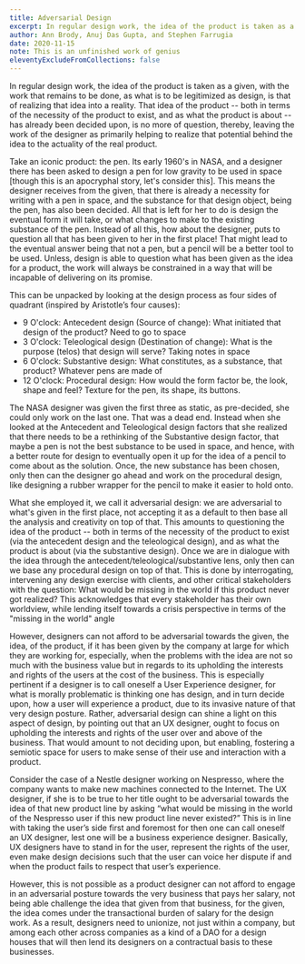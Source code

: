 ```yaml
---
title: Adversarial Design
excerpt: In regular design work, the idea of the product is taken as a given, with the work that remains to be done, as what is to be legitimized as design, is that of realizing that idea into a reality.
author: Ann Brody, Anuj Das Gupta, and Stephen Farrugia
date: 2020-11-15
note: This is an unfinished work of genius
eleventyExcludeFromCollections: false
---
```


In regular design work, the idea of the product is taken as a given, with the work that remains to be done, as what is to be legitimized as design, is that of realizing that idea into a reality. That idea of the product -- both in terms of the necessity of the product to exist, and as what the product is about -- has already been decided upon, is no more of question, thereby, leaving the work of the designer as primarily helping to realize that potential behind the idea to the actuality of the real product. 

Take an iconic product: the pen. Its early 1960's in NASA, and a designer there has been asked to design a pen for low gravity to be used in space [though this is an apocryphal story, let's consider this]. This means the designer receives from the given, that there is already a necessity for writing with a pen in space, and the substance for that design object, being the pen, has also been decided. All that is left for her to do is design the eventual form it will take, or what changes to make to the existing substance of the pen. Instead of all this, how about the designer, puts to question all that has been given to her in the first place! That might lead to the eventual answer being that not a pen, but a pencil will be a better tool to be used. Unless, design is able to question what has been given as the idea for a product, the work will always be constrained in a way that will be incapable of delivering on its promise.

This can be unpacked by looking at the design process as four sides of quadrant (inspired by Aristotle’s four causes):

- 9 O'clock: Antecedent design (Source of change): What initiated that design of the product? Need to go to space
- 3 O'clock: Teleological design (Destination of change): What is the purpose (telos) that design will serve? Taking notes in space
- 6 O'clock: Substantive design: What constitutes, as a substance, that product? Whatever pens are made of
- 12 O'clock: Procedural design: How would the form factor be, the look, shape and feel? Texture for the pen, its shape, its buttons.

The NASA designer was given the first three as static, as pre-decided, she could only work on the last one. That was a dead end. Instead when she looked at the Antecedent and Teleological design factors that she realized that there needs to be a rethinking of the Substantive design factor, that maybe a pen is not the best substance to be used in space, and hence, with a better route for design to eventually open it up for the idea of a pencil to come about as the solution. Once, the new substance has been chosen, only then can the designer go ahead and work on the procedural design, like designing a rubber wrapper for the pencil to make it easier to hold onto.

What she employed it, we call it adversarial design: we are adversarial to what's given in the first place, not accepting it as a default to then base all the analysis and creativity on top of that. This amounts to questioning the idea of the product -- both in terms of the necessity of the product to exist (via the antecedent design and the teleological design), and as what the product is about (via the substantive design). Once we are in dialogue with the idea through the antecedent/teleological/substantive lens, only then can we base any procedural design on top of that. This is done by interrogating, intervening any design exercise with clients, and other critical stakeholders with the question: What would be missing in the world if this product never got realized? This acknowledges that every stakeholder has their own worldview, while lending itself towards a crisis perspective in terms of the "missing in the world" angle

However, designers can not afford to be adversarial towards the given, the idea, of the product, if it has been given by the company at large for which they are working for, especially, when the problems with the idea are not so much with the business value but in regards to its upholding the interests and rights of the users at the cost of the business. This is especially pertinent if a designer is to call oneself a User Experience designer, for what is morally problematic is thinking one has design, and in turn decide upon, how a user will experience a product, due to its invasive nature of that very design posture. Rather, adversarial design can shine a light on this aspect of design, by pointing out that an UX designer, ought to focus on upholding the interests and rights of the user over and above of the business. That would amount to not deciding upon, but enabling, fostering a semiotic space for users to make sense of their use and interaction with a product. 

Consider the case of a Nestle designer working on Nespresso, where the company wants to make new machines connected to the Internet. The UX designer, if she is to be true to her title ought to be adversarial towards the idea of that new product line by asking “what would be missing in the world of the Nespresso user if this new product line never existed?” This is in line with taking the user’s side first and foremost for then one can call oneself an UX designer, lest one will be a business experience designer. Basically, UX designers have to stand in for the user, represent the rights of the user, even make design decisions such that the user can voice her dispute if and when the product fails to respect that user’s experience. 

However, this is not possible as a product designer can not afford to engage in an adversarial posture towards the very business that pays her salary, not being able challenge the idea that given from that business, for the given, the idea comes under the transactional burden of salary for the design work. As a result, designers need to unionize, not just within a company, but among each other across companies as a kind of a DAO for a design houses that will then lend its designers on a contractual basis to these businesses.